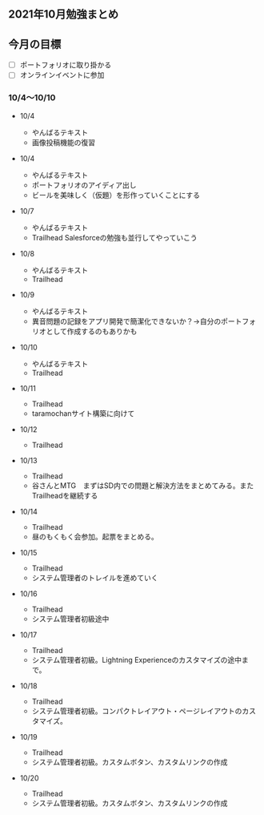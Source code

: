 ## 2021年10月勉強まとめ

## 今月の目標

- [ ] ポートフォリオに取り掛かる
- [ ] オンラインイベントに参加

### 10/4〜10/10

- 10/4
  - やんばるテキスト
  - 画像投稿機能の復習

- 10/4
  - やんばるテキスト
  - ポートフォリオのアイディア出し
  - ビールを美味しく（仮題）を形作っていくことにする

- 10/7
  - やんばるテキスト
  - Trailhead Salesforceの勉強も並行してやっていこう

- 10/8
  - やんばるテキスト
  - Trailhead

- 10/9
  - やんばるテキスト
  - 異音問題の記録をアプリ開発で簡潔化できないか？→自分のポートフォリオとして作成するのもありかも

- 10/10
  - やんばるテキスト
  - Trailhead

- 10/11
  - Trailhead
  - taramochanサイト構築に向けて

- 10/12
  - Trailhead

- 10/13
  - Trailhead
  - 谷さんとMTG　まずはSD内での問題と解決方法をまとめてみる。またTrailheadを継続する

- 10/14
  - Trailhead
  - 昼のもくもく会参加。起票をまとめる。

- 10/15
  - Trailhead
  - システム管理者のトレイルを進めていく

- 10/16
  - Trailhead
  - システム管理者初級途中

- 10/17
  - Trailhead
  - システム管理者初級。Lightning Experienceのカスタマイズの途中まで。

- 10/18
  - Trailhead
  - システム管理者初級。コンパクトレイアウト・ページレイアウトのカスタマイズ。

- 10/19
  - Trailhead
  - システム管理者初級。カスタムボタン、カスタムリンクの作成

- 10/20
  - Trailhead
  - システム管理者初級。カスタムボタン、カスタムリンクの作成
